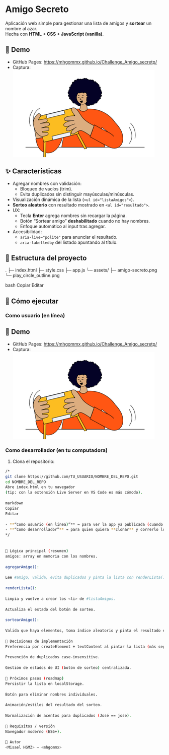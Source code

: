 # Amigo Secreto

Aplicación web simple para gestionar una lista de amigos y **sortear** un nombre al azar.  
Hecha con **HTML + CSS + JavaScript (vanilla)**.

## 🎯 Demo
- GitHub Pages: <https://mhgommx.github.io/Challenge_Amigo_secretp/>
- Captura:
  ![Pantalla principal](assets/amigo-secreto.png)

## ✨ Características
- Agregar nombres con validación:
  - Bloqueo de vacíos (trim).
  - Evita duplicados sin distinguir mayúsculas/minúsculas.
- Visualización dinámica de la lista (`<ul id="listaAmigos">`).
- **Sorteo aleatorio** con resultado mostrado en `<ul id="resultado">`.
- UX:
  - Tecla **Enter** agrega nombres sin recargar la página.
  - Botón “Sortear amigo” **deshabilitado** cuando no hay nombres.
  - Enfoque automático al input tras agregar.
- Accesibilidad:
  - `aria-live="polite"` para anunciar el resultado.
  - `aria-labelledby` del listado apuntando al título.

## 🧩 Estructura del proyecto
.
├─ index.html
├─ style.css
├─ app.js
└─ assets/
├─ amigo-secreto.png
└─ play_circle_outline.png

bash
Copiar
Editar

## 🚀 Cómo ejecutar

### Como usuario (en línea)
## 🎯 Demo
- GitHub Pages: <https://mhgommx.github.io/Challenge_Amigo_secretp/>
- Captura:
  ![Pantalla principal](assets/amigo-secreto.png)

### Como desarrollador (en tu computadora)
1) Clona el repositorio:
```bash
/*
git clone https://github.com/TU_USUARIO/NOMBRE_DEL_REPO.git
cd NOMBRE_DEL_REPO
Abre index.html en tu navegador
(tip: con la extensión Live Server en VS Code es más cómodo).

markdown
Copiar
Editar

- **“Como usuario (en línea)”** → para ver la app ya publicada (cuando actives GitHub Pages).
- **“Como desarrollador”** → para quien quiera **clonar** y correrlo localmente con `git clone`.
*/


🧠 Lógica principal (resumen)
amigos: array en memoria con los nombres.

agregarAmigo():

Lee #amigo, valida, evita duplicados y pinta la lista con renderLista().

renderLista():

Limpia y vuelve a crear los <li> de #listaAmigos.

Actualiza el estado del botón de sorteo.

sortearAmigo():

Valida que haya elementos, toma índice aleatorio y pinta el resultado en #resultado.

🔧 Decisiones de implementación
Preferencia por createElement + textContent al pintar la lista (más seguro que innerHTML).

Prevención de duplicados case-insensitive.

Gestión de estados de UI (botón de sorteo) centralizada.

📌 Próximos pasos (roadmap)
Persistir la lista en localStorage.

Botón para eliminar nombres individuales.

Animación/estilos del resultado del sorteo.

Normalización de acentos para duplicados (José == jose).

📝 Requisitos / versión
Navegador moderno (ES6+).

👤 Autor
<Misael HGMZ> — <mhgommx>
